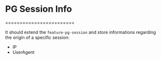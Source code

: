 # PG Session Info
========================

It should extend the `feature-pg-session` and store informations regarding the
origin of a specific session:

- IP
- UserAgent
